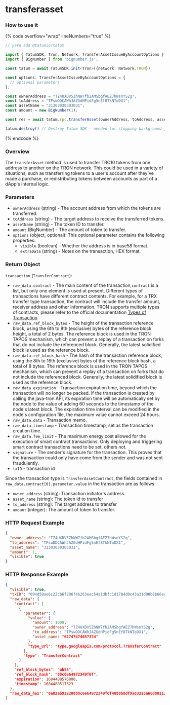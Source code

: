 # transferasset

### How to use it

{% code overflow="wrap" lineNumbers="true" %}
```typescript
// yarn add @tatumio/tatum

import { TatumSDK, Tron, Network, TransferAssetIssueByAccountOptions } from '@tatumio/tatum'
import { BigNumber } from 'bignumber.js';

const tatum = await TatumSDK.init<Tron>({network: Network.TRON})

const options: TransferAssetIssueByAccountOptions = {
  // optional parameters
};

const ownerAddress = "TZ4UXDV5ZhNW7fb2AMSbgfAEZ7hWsnYS2g";
const toAddress = "TPswDDCAWhJAZGdHPidFg5nEf8TkNToDX1";
const assetName = "31303030303031";
const amount = new BigNumber(1);

const res = await tatum.rpc.transferAsset(ownerAddress, toAddress, assetName, amount, options);

tatum.destroy() // Destroy Tatum SDK - needed for stopping background jobs
```
{% endcode %}

### Overview

The `transferAsset` method is used to transfer TRC10 tokens from one address to another on the TRON network. This could be used in a variety of situations, such as transferring tokens to a user's account after they've made a purchase, or redistributing tokens between accounts as part of a dApp's internal logic.

### Parameters

* `ownerAddress` (string) - The account address from which the tokens are transferred.
* `toAddress` (string) - The target address to receive the transferred tokens.
* `assetName` (string) - The token ID to transfer.
* `amount` (BigNumber) - The amount of token to transfer.
* `options` (object, optional): This optional parameter contains the following properties:
  * `visible` (boolean) - Whether the address is in base58 format.
  * `extraData` (string) - Notes on the transaction, HEX format.

### Return Object

`transaction` (`TransferContract`):&#x20;

* `raw_data.contract` - The main content of the transaction,`contract` is a list, but only one element is used at present. Different types of transactions have different contract contents. For example, for a TRX transfer type transaction, the contract will include the transfer amount, receiver address and other information. TRON supports multiple types of contracts, please refer to the official documentation [Types of Transaction](https://developers.tron.network/docs/tron-protocol-transaction#types-of-transaction).
* `raw_data.ref_block_bytes` - The height of the transaction reference block, using the 6th to 8th (exclusive) bytes of the reference block height, a total of 2 bytes. The reference block is used in the TRON TAPOS mechanism, which can prevent a replay of a transaction on forks that do not include the referenced block. Generally, the latest solidified block is used as the reference block.
* `raw_data.ref_block_hash` - The hash of the transaction reference block, using the 8th to 16th (exclusive) bytes of the reference block hash, a total of 8 bytes. The reference block is used in the TRON TAPOS mechanism, which can prevent a replay of a transaction on forks that do not include the referenced block. Generally, the latest solidified block is used as the reference block.
* `raw_data.expiration` - Transaction expiration time, beyond which the transaction will no longer be packed. If the transaction is created by calling the java-tron API, its expiration time will be automatically set by the node to the value of adding 60 seconds to the timestamp of the node's latest block. The expiration time interval can be modified in the node's configuration file, the maximum value cannot exceed 24 hours.
* `raw_data.data` - Transaction memo.
* `raw_data.timestamp` - Transaction timestamp, set as the transaction creation time.
* `raw_data.fee_limit` - The maximum energy cost allowed for the execution of smart contract transactions. Only deploying and triggering smart contract transactions need to be set, others not.
* `signature` - The sender's signature for the transaction. This proves that the transaction could only have come from the sender and was not sent fraudulently.
* `txID` - transaction id

Since the transaction type is `TransferAssetContract`, the fields contained in `raw_data.contract[0].parameter.value` in the transaction are as follows:

* `owner_address` (string): Transaction initiator's address.
* `asset_name` (string): The token id to transfer
* `to_address` (string): The target address to transfer
* `amount` (integer): The amount of token to transfer.

### HTTP Request Example

```json
{
  "owner_address": "TZ4UXDV5ZhNW7fb2AMSbgfAEZ7hWsnYS2g",
  "to_address": "TPswDDCAWhJAZGdHPidFg5nEf8TkNToDX1",
  "asset_name": "31303030303031",
  "amount": 1,
  "visible": true
}
```

### HTTP Response Example

```json
{
  "visible": true,
  "txID": "094d59ae6c22cb6f206f4b263eec54a1dbfc1d1704d0c43a31d90b8b66ee4fbb",
  "raw_data": {
    "contract": [
      {
        "parameter": {
          "value": {
            "amount": 1000,
            "owner_address": "TZ4UXDV5ZhNW7fb2AMSbgfAEZ7hWsnYS2g",
            "to_address": "TPswDDCAWhJAZGdHPidFg5nEf8TkNToDX1",
            "asset_name: "62747474657374"
          },
          "type_url": "type.googleapis.com/protocol.TransferContract"
        },
        "type": "TransferContract"
      }
    ],
    "ref_block_bytes": "ab93",
    "ref_block_hash": "88c6e64972349f0f",
    "expiration": 1684488576000,
    "timestamp": 1684488517323
  },
  "raw_data_hex": "0a02ab93220888c6e64972349f0f4080b8df9a83315a66080112620a2d747970652e676f6f676c65617069732e636f6d2f70726f746f636f6c2e5472616e73666572436f6e747261637412310a1541fd49eda0f23ff7ec1d03b52c3a45991c24cd440e12154198927ffb9f554dc4a453c64b2e553a02d6df514b18e80770cbeddb9a8331"
}
```
